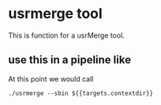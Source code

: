 # usrmerge tool

This is function for a usrMerge tool.

## use this in a pipeline like

At this point we would call

    ./usrmerge --sbin ${{targets.contextdir}}
